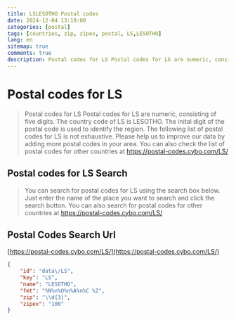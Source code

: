 ```yaml
---
title: LSLESOTHO Postal codes 
date: 2024-12-04 13:19:00
categories: [postal]
tags: [countries, zip, zipex, postal, LS,LESOTHO]
lang: en
sitemap: true
comments: true
description: Postal codes for LS Postal codes for LS are numeric, consisting of five digits. The country code of LS is LESOTHO. The inital digit of the postal code is used to identify the region. The following list of postal codes for LS is not exhaustive. Please help us to improve our data by adding more postal codes in your area. You can also check the list of postal codes for other countries at https://postal-codes.cybo.com/LS/
---
```


# Postal codes for LS
> Postal codes for LS Postal codes for LS are numeric, consisting of five digits. The country code of LS is LESOTHO. The inital digit of the postal code is used to identify the region. The following list of postal codes for LS is not exhaustive. Please help us to improve our data by adding more postal codes in your area. You can also check the list of postal codes for other countries at https://postal-codes.cybo.com/LS/

## Postal codes for LS Search 
> You can search for postal codes for LS using the search box below. Just enter the name of the place you want to search and click the search button. You can also search for postal codes for other countries at https://postal-codes.cybo.com/LS/

## Postal Codes Search Url

[https://postal-codes.cybo.com/LS/](https://postal-codes.cybo.com/LS/)
```json
{
    "id": "data\/LS",
    "key": "LS",
    "name": "LESOTHO",
    "fmt": "%N%n%O%n%A%n%C %Z",
    "zip": "\\d{3}",
    "zipex": "100"
}
```
